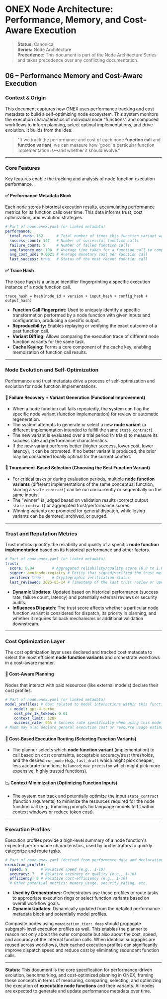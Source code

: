 <!-- === OmniNode:Metadata ===
metadata_version: 0.1.0
protocol_version: 1.1.0
owner: OmniNode Team
copyright: OmniNode Team
schema_version: 1.1.0
name: performance_memory_and_cost.md
version: 1.0.0
uuid: d90ae1d1-b3ef-4e06-9a6f-52c2699a8d8c
author: OmniNode Team
created_at: 2025-05-28T12:40:26.721229
last_modified_at: 2025-05-28T17:20:05.109745
description: Stamped by ONEX
state_contract: state_contract://default
lifecycle: active
hash: 31d6c44e05064fb7d2a2adb620f2032757a67cb6f58b963e0ff602cb0c800487
entrypoint: python@performance_memory_and_cost.md
runtime_language_hint: python>=3.11
namespace: omnibase.stamped.performance_memory_and_cost
meta_type: tool
<!-- === /OmniNode:Metadata === -->


# ONEX Node Architecture: Performance, Memory, and Cost-Aware Execution

> **Status:** Canonical  
> **Series:** Node Architecture  
> **Precedence:** This document is part of the Node Architecture Series and takes precedence over any conflicting documentation. 

## 06 – Performance Memory and Cost-Aware Execution

### Context & Origin

This document captures how ONEX uses performance tracking and cost metadata to build a self-optimizing node ecosystem. This system monitors the execution characteristics of individual node "functions" and composed workflows to inform planning, select optimal implementations, and drive evolution. It builds from the idea:

> "If we track the performance and cost of each node **function call** and **function variant**, we can measure how 'good' a particular function implementation is—and whether it should evolve."

---

### Core Features

Key features enable the tracking and analysis of node function execution performance.

#### ✅ Performance Metadata Block

Each node stores historical execution results, accumulating performance metrics for its function calls over time. This data informs trust, cost optimization, and evolution strategies.

```yaml
# Part of node.onex.yaml (or linked metadata)
performance:
  total_runs: 152      # Total number of times this function variant was called
  success_count: 147   # Number of successful function calls
  failure_count: 5     # Number of failed function calls
  avg_latency_ms: 108  # Average time taken for a function call to complete
  avg_cost_usd: 0.0021 # Average monetary cost per function call
  last_success: true   # Status of the most recent function call
```

#### ✅ Trace Hash

The trace hash is a unique identifier fingerprinting a specific execution instance of a node function call.

```
trace_hash = hash(node_id + version + input_hash + config_hash + output_hash)
```

* **Function Call Fingerprint:** Used to uniquely identify a specific transformation performed by a node function with given inputs and configuration, producing a specific output.
* **Reproducibility:** Enables replaying or verifying the exact outcome of a past function call.
* **Variant Diffing:** Allows comparing the execution trace of different node function variants for the same task.
* **Cache Keying:** Forms a core component of the cache key, enabling memoization of function call results.

---

### Node Evolution and Self-Optimization

Performance and trust metadata drive a process of self-optimization and evolution for node function implementations.

#### 🔁 Failure Recovery + Variant Generation (Functional Improvement)

* When a node function call fails repeatedly, the system can flag the specific node variant (function implementation) for review or automatic regeneration.
* The system attempts to generate or select a new **node variant** (a different implementation intended to fulfill the same `state_contract`).
* The new variant is evaluated over a trial period (N trials) to measure its success rate and performance characteristics.
* If the new variant performs better (higher success, lower cost, lower latency), it can be promoted. If no better variant is produced, the prior may be considered locally optimal for the current context.

#### 🧬 Tournament-Based Selection (Choosing the Best Function Variant)

* For critical tasks or during evaluation periods, multiple **node function variants** (different implementations of the same conceptual function, sharing a `state_contract`) can be run concurrently or sequentially on the same inputs.
* The "winner" is judged based on validation results (correct output `state_contract`) or aggregated trust/performance scores.
* Winning variants are promoted for general dispatch, while losing variants can be demoted, archived, or purged.

---

### Trust and Reputation Metrics

Trust metrics quantify the reliability and quality of a specific **node function implementation** based on its historical performance and other factors.

```yaml
# Part of node.onex.yaml (or linked metadata)
trust:
  score: 0.94        # Aggregated reliability/quality score (0.0 to 1.0)
  signer: omninode.registry # Entity that signed/verified the trust metadata
  verified: true     # Cryptographic verification status
  last_reviewed: 2025-05-14 # Timestamp of the last trust review or update
```

* **Dynamic Updates:** Updated based on historical performance (success rate, failure count, latency) and potentially external reviews or security audits.
* **Influences Dispatch:** The trust score affects whether a particular node function variant is considered for dispatch, its priority in planning, and whether it requires fallback mechanisms or additional validation downstream.

---

### Cost Optimization Layer

The cost optimization layer uses declared and tracked cost metadata to select the most efficient **node function variants** and orchestrate workflows in a cost-aware manner.

#### 🧠 Cost-Aware Planning

Nodes that interact with paid resources (like external models) declare their cost profiles.

```yaml
# Part of node.onex.yaml (or linked metadata)
model_profiles: # Cost related to model interactions within this function
  - model: gpt-4-turbo
    cost_per_1k_tokens: 0.01
    context_limit: 128k
    success_rate: 96% # Success rate specifically when using this model
# Node may also declare general execution cost or resource usage estimates
```

#### 🔄 Cost-Based Execution Routing (Selecting Function Variants)

* The planner selects which **node function variant** (implementation) to call based on cost constraints, acceptable accuracy/trust thresholds, and the desired `run_mode` (e.g., `fast_draft` which might pick cheaper, less accurate functions; `balanced`; `max_precision` which might pick more expensive, highly trusted functions).

#### 📉 Context Minimization (Optimizing Function Inputs)

* The system can track and potentially optimize the input `state_contract` (function arguments) to minimize the resources required for the node function call (e.g., trimming prompts for language models to fit within context windows or reduce token cost).

---

### Execution Profiles

Execution profiles provide a high-level summary of a node function's expected performance characteristics, used by orchestrators to quickly categorize and route tasks.

```yaml
# Part of node.onex.yaml (derived from performance data and declarations)
execution_profile:
  speed: 8      # Relative speed (e.g., 1-10)
  accuracy: 7   # Relative accuracy or quality (e.g., 1-10)
  efficiency: 9 # Relative cost-efficiency (e.g., 1-10)
  # Other potential metrics: memory_usage, security_rating, etc.
```

* **Used by Orchestrators:** Orchestrators use these profiles to route tasks to appropriate execution rings or select function variants based on overall workflow goals.
* **Dynamic Updates:** Dynamically updated from the detailed performance metadata block and potentially model profiles.

Composite nodes using `memoization_tier: deep` should propagate subgraph-level execution profiles as well. This enables the planner to reason not only about the outer composite but also about the cost, speed, and accuracy of the internal function calls. When identical subgraphs are reused across workflows, their cached execution profiles can significantly improve dispatch speed and reduce cost by eliminating redundant function calls.

---

**Status:** This document is the core specification for performance-driven evolution, benchmarking, and cost-optimized planning in ONEX, framing these concepts in terms of measuring, comparing, selecting, and optimizing the execution of **executable node functions** and their variants. All nodes are expected to generate and update performance metadata over time.
